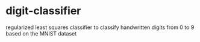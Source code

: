 # digit-classifier
regularized least squares classifier to classify handwritten digits from 0 to 9 based on the MNIST dataset
